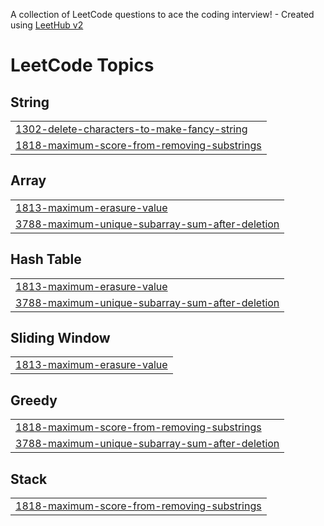 A collection of LeetCode questions to ace the coding interview! - Created using [LeetHub v2](https://github.com/arunbhardwaj/LeetHub-2.0)
<!---LeetCode Topics Start-->
# LeetCode Topics
## String
|  |
| ------- |
| [1302-delete-characters-to-make-fancy-string](https://github.com/HariHaran212/Leetcode_Solutions/tree/master/1302-delete-characters-to-make-fancy-string) |
| [1818-maximum-score-from-removing-substrings](https://github.com/HariHaran212/Leetcode_Solutions/tree/master/1818-maximum-score-from-removing-substrings) |
## Array
|  |
| ------- |
| [1813-maximum-erasure-value](https://github.com/HariHaran212/Leetcode_Solutions/tree/master/1813-maximum-erasure-value) |
| [3788-maximum-unique-subarray-sum-after-deletion](https://github.com/HariHaran212/Leetcode_Solutions/tree/master/3788-maximum-unique-subarray-sum-after-deletion) |
## Hash Table
|  |
| ------- |
| [1813-maximum-erasure-value](https://github.com/HariHaran212/Leetcode_Solutions/tree/master/1813-maximum-erasure-value) |
| [3788-maximum-unique-subarray-sum-after-deletion](https://github.com/HariHaran212/Leetcode_Solutions/tree/master/3788-maximum-unique-subarray-sum-after-deletion) |
## Sliding Window
|  |
| ------- |
| [1813-maximum-erasure-value](https://github.com/HariHaran212/Leetcode_Solutions/tree/master/1813-maximum-erasure-value) |
## Greedy
|  |
| ------- |
| [1818-maximum-score-from-removing-substrings](https://github.com/HariHaran212/Leetcode_Solutions/tree/master/1818-maximum-score-from-removing-substrings) |
| [3788-maximum-unique-subarray-sum-after-deletion](https://github.com/HariHaran212/Leetcode_Solutions/tree/master/3788-maximum-unique-subarray-sum-after-deletion) |
## Stack
|  |
| ------- |
| [1818-maximum-score-from-removing-substrings](https://github.com/HariHaran212/Leetcode_Solutions/tree/master/1818-maximum-score-from-removing-substrings) |
<!---LeetCode Topics End-->